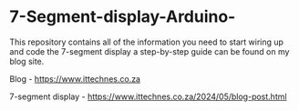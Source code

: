 # 7-Segment-display-Arduino-
This repository contains all of the information you need to start wiring up and code the 7-segment display a step-by-step guide can be found on my blog site.

Blog - https://www.ittechnes.co.za

7-segment display - https://www.ittechnes.co.za/2024/05/blog-post.html
